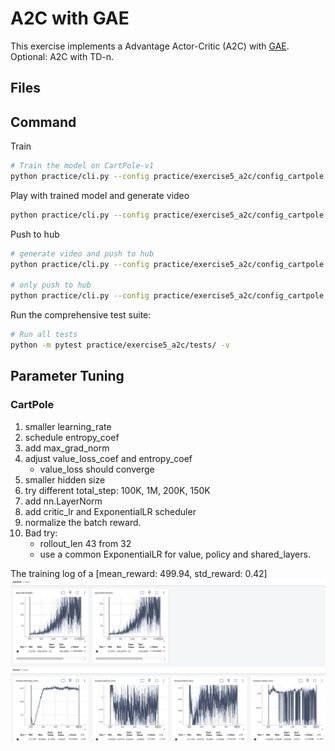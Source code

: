 # A2C with GAE

This exercise implements a Advantage Actor-Critic (A2C) with [GAE](https://arxiv.org/abs/1506.02438).
Optional: A2C with TD-n.

## Files


## Command
Train
```bash
# Train the model on CartPole-v1
python practice/cli.py --config practice/exercise5_a2c/config_cartpole.py
```

Play with trained model and generate video
```bash
python practice/cli.py --config practice/exercise5_a2c/config_cartpole.py --mode play
```

Push to hub
```bash
# generate video and push to hub
python practice/cli.py --config practice/exercise5_a2c/config_cartpole.py --push_to_hub --username myuser

# only push to hub
python practice/cli.py --config practice/exercise5_a2c/config_cartpole.py --push_to_hub --username myuser --skip_play
```

Run the comprehensive test suite:
```bash
# Run all tests
python -m pytest practice/exercise5_a2c/tests/ -v
```

## Parameter Tuning
### CartPole
1. smaller learning_rate
2. schedule entropy_coef
3. add max_grad_norm
4. adjust value_loss_coef and entropy_coef
    - value_loss should converge
5. smaller hidden size
6. try different total_step: 100K, 1M, 200K, 150K
7. add nn.LayerNorm
8. add critic_lr and ExponentialLR scheduler
9. normalize the batch reward.
10. Bad try:
    - rollout_len 43 from 32
    - use a common ExponentialLR for value, policy and shared_layers.

The training log of a [mean_reward: 499.94, std_reward: 0.42]
![alt text](../infos/e5_a2c_cartpole.png)
